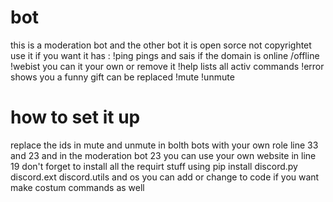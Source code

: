 # bot
this is a moderation bot and the other bot it is open sorce not copyrightet use it if you want
it has :
!ping <domain> pings and sais if the domain is online /offline
!webist you can it your own or remove it
!help lists all activ commands
!error shows you a funny gift can be replaced
!mute <user tag>
!unmute <usertag>
# how to set it up
replace the ids in mute and unmute in bolth bots with your own role line 33 and 23 and in the moderation bot 23 
you can use your own website in line 19 
don't forget to install all the requirt stuff using pip install discord.py discord.ext discord.utils and os you can add or change to code if you want 
make costum commands as well 
